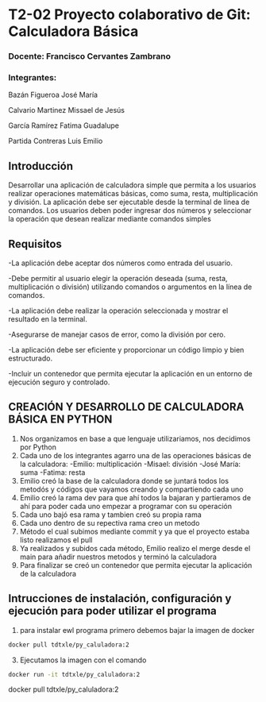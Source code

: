 
# T2-02 Proyecto colaborativo de Git: Calculadora Básica

### Docente: Francisco Cervantes Zambrano

### Integrantes:

  Bazán Figueroa José María
  
  Calvario Martinez Missael de Jesús
  
  García Ramírez Fatima Guadalupe
  
  Partida Contreras Luis Emilio

## Introducción

Desarrollar una aplicación de calculadora simple que permita a los usuarios realizar operaciones matemáticas básicas, como suma, resta, multiplicación y división. La aplicación debe ser ejecutable desde la terminal de línea de comandos. Los usuarios deben poder ingresar dos números y seleccionar la operación que desean realizar mediante comandos simples

## Requisitos

-La aplicación debe aceptar dos números como entrada del usuario.

-Debe permitir al usuario elegir la operación deseada (suma, resta, multiplicación o división) utilizando comandos o argumentos en la línea de comandos.

-La aplicación debe realizar la operación seleccionada y mostrar el resultado en la terminal.

-Asegurarse de manejar casos de error, como la división por cero.

-La aplicación debe ser eficiente y proporcionar un código limpio y bien estructurado.

-Incluir un contenedor que permita ejecutar la aplicación en un entorno de ejecución seguro y controlado.

## CREACIÓN Y DESARROLLO DE CALCULADORA BÁSICA EN PYTHON

1. Nos organizamos en base a que lenguaje utilizariamos, nos decidimos por Python
2. Cada uno de los integrantes agarro una de las operaciones básicas de la calculadora:
   -Emilio: multiplicación
   -Misael: división
   -José María: suma
   -Fatima: resta
3. Emilio creó la base de la calculadora donde se juntará todos los metodós y códigos que vayamos creando y compartiendo cada uno
4. Emilio creó la rama dev para que ahí todos la bajaran y partieramos de ahí para poder cada uno empezar a programar con su operación
5. Cada uno bajó esa rama y tambien creó su propia rama
6. Cada uno dentro de su repectiva rama creo un metodo
7. Método el cual subimos mediante commit y ya que el proyecto estaba listo realizamos  el pull
8. Ya realizados y subidos cada método, Emilio realizo el merge desde el main para añadir nuestros metodos y terminó la calculadora
9. Para finalizar se creó un contenedor que permita ejecutar la aplicación de la calculadora

## Intrucciones de instalación, configuración y ejecución para poder utilizar el programa

1. para instalar ewl programa primero debemos bajar la imagen de docker
```sh
docker pull tdtxle/py_caluladora:2
```
3. Ejecutamos la imagen con el comando
```sh
docker run -it tdtxle/py_caluladora:2
```
docker pull tdtxle/py_caluladora:2